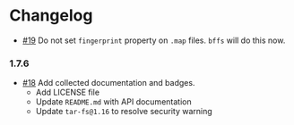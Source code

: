 # Changelog

- [#19] Do not set `fingerprint` property on `.map` files. `bffs` will do this now.

### 1.7.6

- [#18] Add collected documentation and badges.
  - Add LICENSE file
  - Update `README.md` with API documentation
  - Update `tar-fs@1.16` to resolve security warning

[#18]: https://github.com/warehouseai/extract-config/pull/18
[#19]: https://github.com/warehouseai/extract-config/pull/19
